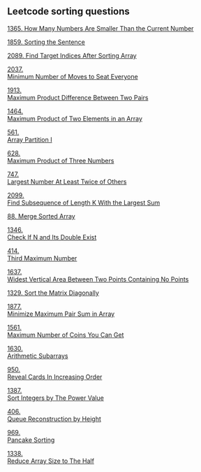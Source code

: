 ## Leetcode sorting questions


[1365. How Many Numbers Are Smaller Than the Current Number](https://leetcode.com/problems/how-many-numbers-are-smaller-than-the-current-number/)

[1859. Sorting the Sentence](https://leetcode.com/problems/sorting-the-sentence/)

[2089.	Find Target Indices After Sorting Array](https://leetcode.com/problems/find-target-indices-after-sorting-array/)

[2037.	
Minimum Number of Moves to Seat Everyone](https://leetcode.com/problems/minimum-number-of-moves-to-seat-everyone/)


[1913.	
Maximum Product Difference Between Two Pairs](https://leetcode.com/problems/maximum-product-difference-between-two-pairs/)

[1464.	
Maximum Product of Two Elements in an Array](https://leetcode.com/problems/maximum-product-of-two-elements-in-an-array/)

[561.	
Array Partition I](https://leetcode.com/problems/array-partition-i/)

[628.	
Maximum Product of Three Numbers](https://leetcode.com/problems/maximum-product-of-three-numbers/)


[747.	
Largest Number At Least Twice of Others](https://leetcode.com/problems/largest-number-at-least-twice-of-others/)

[2099.	
Find Subsequence of Length K With the Largest Sum](https://leetcode.com/problems/find-subsequence-of-length-k-with-the-largest-sum/)

[88.
Merge Sorted Array](https://leetcode.com/problems/merge-sorted-array/)

[1346.	
Check If N and Its Double Exist](https://leetcode.com/problems/check-if-n-and-its-double-exist/)

[414.	
Third Maximum Number](https://leetcode.com/problems/third-maximum-number/)


[1637.	
Widest Vertical Area Between Two Points Containing No Points](https://leetcode.com/problems/widest-vertical-area-between-two-points-containing-no-points/)

[1329.
Sort the Matrix Diagonally](https://leetcode.com/problems/sort-the-matrix-diagonally/)

[1877.	
Minimize Maximum Pair Sum in Array](https://leetcode.com/problems/minimize-maximum-pair-sum-in-array/)

[1561.	
Maximum Number of Coins You Can Get](https://leetcode.com/problems/maximum-number-of-coins-you-can-get/)

[1630.	
Arithmetic Subarrays](https://leetcode.com/problems/arithmetic-subarrays/)

[950.	
Reveal Cards In Increasing Order](https://leetcode.com/problems/reveal-cards-in-increasing-order/)

[1387.	
Sort Integers by The Power Value](https://leetcode.com/problems/sort-integers-by-the-power-value/)


[406.	
Queue Reconstruction by Height](https://leetcode.com/problems/queue-reconstruction-by-height/)

[969.	
Pancake Sorting](https://leetcode.com/problems/pancake-sorting/)

[1338.	
Reduce Array Size to The Half](https://leetcode.com/problems/reduce-array-size-to-the-half/)
